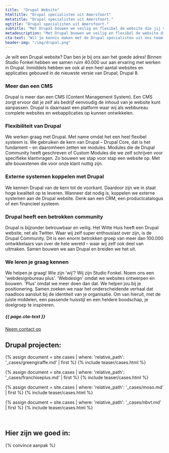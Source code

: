 ```yaml
---
title:  "Drupal Website"
htmltitle: "Drupal specialisten uit Amersfoort"
metatitle: "Drupal specialisten uit Amersfoort."
ogtitle: "Drupal specialisten uit Amersfoort."
subtitle: "Met Drupal bouwen we veilig en flexibel de website die jij voor ogen hebt"
metadescription: "Met Drupal bouwen we veilig en flexibel de website die jij voor ogen hebt. Binnen ons team hebben we samen ruim 40.000 uur aan ervaring met werken in Drupal."
cta-text: "Wil je kennis maken met de Drupal specialisten uit ons team?"
header-img: "/img/drupal.png"
---
```

Je wilt een Drupal website? Dan ben je bij ons aan het goede adres! Binnen Studio Fonkel hebben we samen ruim 40.000 uur aan ervaring met werken in Drupal. Inmiddels hebben we ook al een heel aantal websites en applicaties gebouwd in de nieuwste versie van Drupal; Drupal 8.

### Meer dan een CMS
Drupal is meer dan een CMS (Content Management System). Een CMS zorgt ervoor dat je zelf als bedrijf eenvoudig de inhoud van je website kunt aanpassen. Drupal is daarnaast een platform waar wij als webbureau complete websites en webapplicaties op kunnen ontwikkelen.

### Flexibiliteit van Drupal
We werken graag met Drupal. Met name omdat het een heel flexibel systeem is. We gebruiken de kern van Drupal – Drupal Core, dat is het fundament – en daaromheen zetten we modules. Modules die de Drupal Community heeft geschreven of Custom Modules die we zelf schrijven voor specifieke klantvragen. Zo bouwen we stap voor stap een website op. Met alle bouwstenen die voor onze klant nuttig zijn.

### Externe systemen koppelen met Drupal
We kennen Drupal van de kern tot de voorkant. Daardoor zijn we in staat hoge kwaliteit op te leveren. Wanneer dat nodig is, koppelen we externe systemen aan de Drupal website. Denk aan een CRM, een productcatalogus of een financieel systeem.

### Drupal heeft een betrokken community
Drupal is bijzonder betrouwbaar en veilig. Het Witte Huis heeft een Drupal website, net als Twitter. Waar wij zelf super enthousiast over zijn, is de Drupal Community. Dit is een enorm betrokken groep van meer dan 100.000 ontwikkelaars van over de hele wereld – waar wij zelf ook deel van uitmaken. Samen bouwen we aan Drupal en breiden we het uit.  

### We leren je graag kennen
We helpen je graag! Wie zijn ‘wij’? Wij zijn Studio Fonkel. Noem ons een 'webdesignbureau plus'. 'Webdesign' omdat we websites ontwerpen en bouwen. 'Plus' omdat we meer doen dan dat. We helpen jou bij je positionering. Samen zoeken we naar het onderscheidende verhaal dat naadloos aansluit bij de identiteit van je organisatie. Om van hieruit, met de juiste middelen, een passende huisstijl en een heldere boodschap, je doelgroep te inspireren.

<div class="call-to-action">
  <h5 class="cta-text">{{ page.cta-text }}</h5>
  <div class="number"><a href="/contact">Neem contact op</a></div>
</div>

## Drupal projecten:

<div class="cases-overview">
	{% assign document = site.cases | where: 'relative_path': '_cases/greengiraffe.md' | first %}
  {% include teaser/cases.html %}

  {% assign document = site.cases | where: 'relative_path': '_cases/franchiseplus.md' | first %}
  {% include teaser/cases.html %}

  {% assign document = site.cases | where: 'relative_path': '_cases/moso.md' | first %}
  {% include teaser/cases.html %}

  {% assign document = site.cases | where: 'relative_path': '_cases/nbvt.md' | first %}
  {% include teaser/cases.html %}
</div>
<br/>

## Hier zijn we goed in:

{% convince aanpak %}
